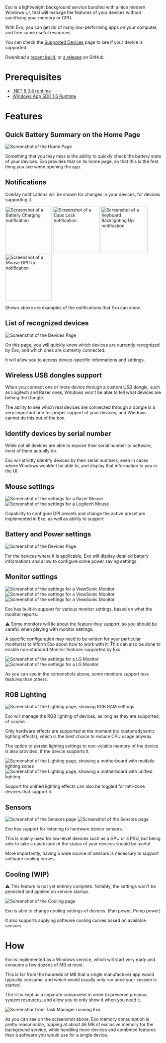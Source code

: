 Exo is a lightweight background service bundled with a nice modern Windows UI, that will manage the features of your devices without sacrificing your memory or CPU.

With Exo, you can get rid of many low-performing apps on your computer, and free some useful resources.

You can check the [Supported Devices](devices.md) page to see if your device is supported.

Download a [recent build](https://github.com/hexawyz/Exo/actions), or [a release](https://github.com/hexawyz/Exo/releases) on GitHub.

# Prerequisites

* [.NET 8.0.8 runtime](https://dotnet.microsoft.com/en-us/download/dotnet/8.0)
* [Windows App SDK 1.6 Runtime](https://aka.ms/windowsappsdk/1.6/1.6.240829007/windowsappruntimeinstall-x64.exe)

# Features

## Quick Battery Summary on the Home Page

![Screenshot of the Home Page](images/Screenshot-Exo-Home.png)

Something that you may miss is the ability to quickly check the battery state of your devices.
Exo provides that on its home page, so that this is the first thing you see when opening the app.

## Notifications

Overlay notifications will be shown for changes in your devices, for devices supporting it.

<img alt="Screenshot of a Battery Charging notification" src="images/Screenshot-Exo-Notification-BatteryCharging.png" width="150" />
<img alt="Screenshot of a Caps Lock notification" src="images/Screenshot-Exo-Notification-CapsLock.png" width="150" />
<img alt="Screenshot of a Keyboard Backlighting Up notification" src="images/Screenshot-Exo-Notification-KeyboardBacklighting.png" width="150" />
<img alt="Screenshot of a Mouse DPI Up notification" src="images/Screenshot-Exo-Notification-MouseDpi.png" width="150" />

Shown above are examples of the notifications that Exo can show.

## List of recognized devices

![Screenshot of the Devices Page](images/Screenshot-Exo-Devices.png)

On this page, you will quickly know which devices are currently recognized by Exo, and which ones are currently connected.

It will allow you to access device-specific informations and settings.

## Wireless USB dongles support

When you connect one or more device through a custom USB dongle, such as Logitech and Razer ones, Windows won't be able to tell what devices are behing the Dongle.

The ability to see which real devices are connected through a dongle is a very important one for proper support of your devices, and Windows cannot do this out of the box.

## Identify devices by serial number

While not all devices are able to expose their serial number to software, most of them actually do.

Exo will strictly identify devices by their serial numbers, even in cases where Windows wouldn't be able to, and display that information to you in the UI.

## Mouse settings

![Screenshot of the settings for a Razer Mouse](images/Screenshot-Exo-Mouse-Razer.png)
![Screenshot of the settings for a Logitech Mouse](images/Screenshot-Exo-Mouse-Logitech.png)

Capability to configure DPI presets and change the active preset are implemented in Exo, as well as ability to support 

## Battery and Power settings

![Screenshot of the Devices Page](images/Screenshot-Exo-Mouse-PowerManagement.png)

For the devices where it is applicable, Exo will display detailed battery informations and allow to configure some power saving settings.

## Monitor settings

![Screenshot of the settings for a ViewSonic Monitor](images/Screenshot-Exo-Monitor-ViewSonic-1.png)
![Screenshot of the settings for a ViewSonic Monitor](images/Screenshot-Exo-Monitor-ViewSonic-2.png)
![Screenshot of the settings for a ViewSonic Monitor](images/Screenshot-Exo-Monitor-ViewSonic-3.png)

Exo has built-in support for various monitor settings, based on what the monitor reports.

⚠️ Some monitors will lie about the feature they support, so you should be careful when playing with monitor settings.

A specific configuration may need to be written for your particular monitor(s) to inform Exo about how to work with it.
This can also be done to enable non-standard Monitor features supported by Exo.

![Screenshot of the settings for a LG Monitor](images/Screenshot-Exo-Monitor-Lg-1.png)
![Screenshot of the settings for a LG Monitor](images/Screenshot-Exo-Monitor-Lg-2.png)

As you can see in the screenshots above, some monitors support less features than others.

## RGB Lighting

![Screenshot of the Lighting page, showing RGB RAM settings](images/Screenshot-Exo-Lighting-1.png)

Exo will manage the RGB lighting of devices, as long as they are supported, of course.

Only hardware effects are supported at the moment (no custom/dynamic lighting effects), which is the best choice to reduce CPU usage anyway.

The option to persist lighting settings to non-volatile memory of the device is also provided, if the device supports it.

![Screenshot of the Lighting page, showing a motherboard with multiple lighting zones](images/Screenshot-Exo-Lighting-2.png)
![Screenshot of the Lighting page, showing a motherboard with unified lighting](images/Screenshot-Exo-Lighting-3.png)

Support for unified lighting effects can also be toggled for mlti-zone devices that support it.

## Sensors

![Screenshot of the Sensors page](images/Screenshot-Exo-Sensors-1.png)
![Screenshot of the Sensors page](images/Screenshot-Exo-Sensors-2.png)

Exo has support for listening to hardware device sensors.

This is mainly used for low-level devices such as a GPU or a PSU, but being able to take a quick look of the status of your devices should be useful.

More importantly, having a wide source of sensors is necessary to support software cooling curves.

## Cooling (WIP)

⚠️ This feature is not yet entirely complete. Notably, the settings won't be persisted and applied on service startup.

![Screenshot of the Cooling page](images/Screenshot-Exo-Cooling.png)

Exo is able to change cooling settings of devices. (Fan power, Pump power)

It also supports applying software cooling curves based on available sensors.

# How

Exo is implemented as a Windows service, which will start very early and consume a few dozens of MB at most.

This is far from the hundeds of MB that a single manufacturer app would typically consume, and which would usually only run once your session is started.

The UI is kept as a separate component in order to preserve precious system resources, and allow you to only show it when you need it.

![Screenshor from Task Manager running Exo](images/Screenshot-TaskManager-Exo-Resources.png)

As you can see on the screenshot above, Exo memory consumption is pretty reasonnable, topping at about 46 MB of exclusive memory for the background service, while handling more devices and combined features than a software you would use for a single device.
